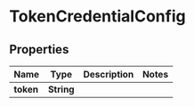 

# TokenCredentialConfig


## Properties

| Name | Type | Description | Notes |
|------------ | ------------- | ------------- | -------------|
|**token** | **String** |  |  |



